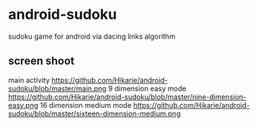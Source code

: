 # android-sudoku
sudoku game for android via dacing links algorithm
## screen shoot
main activity
https://github.com/Hikarie/android-sudoku/blob/master/main.png
9 dimension easy mode
https://github.com/Hikarie/android-sudoku/blob/master/nine-dimension-easy.png
16 dimension medium mode
https://github.com/Hikarie/android-sudoku/blob/master/sixteen-dimension-medium.png
